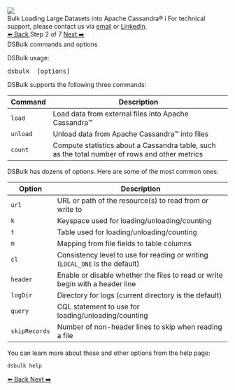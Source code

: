 <!-- TOP -->
<div class="top">
  <img src="https://datastax-academy.github.io/katapod-shared-assets/images/ds-academy-logo.svg" />
  <div class="scenario-title-section">
    <span class="scenario-title">Bulk Loading Large Datasets into Apache Cassandra®</span>
    <span class="scenario-subtitle">ℹ️ For technical support, please contact us via <a href="mailto:aleksandr.volochnev@datastax.com">email</a> or <a href="https://dtsx.io/aleks">LinkedIn</a>.</span>
  </div>
</div>

<!-- NAVIGATION -->
<div id="navigation-top" class="navigation-top">
 <a href='command:katapod.loadPage?[{"step":"step1-astra"}]'
   class="btn btn-dark navigation-top-left">⬅️ Back
 </a>
<span class="step-count"> Step 2 of 7</span>
 <a href='command:katapod.loadPage?[{"step":"step3-astra"}]' 
    class="btn btn-dark navigation-top-right">Next ➡️
  </a>
</div>

<!-- CONTENT -->

<div class="step-title">DSBulk commands and options</div>

DSBulk usage:
<pre class="non-executable-code">
dsbulk <command> [options]
</pre>

DSBulk supports the following three commands:

| Command  | Description |
|----------|-------------|
| `load`   | Load data from external files into Apache Cassandra™   |
| `unload` | Unload data from Apache Cassandra™ into files | 
| `count`  | Compute statistics about a Cassandra table, such as the total number of rows and other metrics |

DSBulk has dozens of options. Here are some of the most common ones:

| Option        | Description |
|---------------|-------------|
| `url`         | URL or path of the resource(s) to read from or write to |
| `k`           | Keyspace used for loading/unloading/counting    |
| `t`           | Table used for loading/unloading/counting  | 
| `m`           | Mapping from file fields to table columns  |
| `cl`          | Consistency level to use for reading or writing (`LOCAL_ONE` is the default) |
| `header`      | Enable or disable whether the files to read or write begin with a header line |
| `logDir`      | Directory for logs (current directory is the default) |
| `query`       | CQL statement to use for loading/unloading/counting |
| `skipRecords` | Number of non-header lines to skip when reading a file |

You can learn more about these and other options from the help page:
```
dsbulk help
```

<!-- NAVIGATION -->
<div id="navigation-bottom" class="navigation-bottom">
 <a href='command:katapod.loadPage?[{"step":"step1-astra"}]'
   class="btn btn-dark navigation-bottom-left">⬅️ Back
 </a>
 <a href='command:katapod.loadPage?[{"step":"step3-astra"}]'
    class="btn btn-dark navigation-bottom-right">Next ➡️
  </a>
</div>
